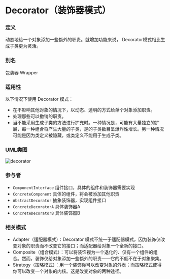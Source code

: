 # Decorator（装饰器模式）

### 定义
动态地给一个对象添加一些额外的职责。就增加功能来说， Decorator模式相比生成子类更为灵活。

### 别名
包装器 Wrapper

### 适用性
以下情况下使用 Decorator 模式：
* 在不影响其他对象的情况下，以动态、透明的方式给单个对象添加职责。
* 处理那些可以撤销的职责。
* 当不能采用生成子类的方法进行扩充时。一种情况是，可能有大量独立的扩展，每一种组合将产生大量的子类，是的子类数目呈爆炸性增长。另一种情况可能是因为类定义被隐藏，或类定义不能用于生成子类。

### UML类图
![decorator](http://ohtd7tndv.bkt.clouddn.com/dp_decorator.png)

### 参与者
* `ComponentInterface` 组件接口，具体的组件和装饰器需要实现
* `ConcreteComponent` 具体的组件，将会被添加其他职责
* `AbstractDecorator` 抽象装饰器，实现组件接口
* `ConcreteDecoratorA` 具体装饰器A
* `ConcreteDecoratorB` 具体装饰器B

### 相关模式
* Adapter（适配器模式）：Decorator 模式不统一于适配器模式，因为装饰仅改变对象的职责而不改变它的接口；而适配器给对象一个全新的接口。
* Composite（组合模式）：可以将装饰视为一个退化的、仅有一个组件的组合。然而，装饰仅给对象添加一些额外的职责——它的不低不在于对象聚集。
* Strategy（策略模式）：用一个装饰你可以改变对象的外表；而策略模式使得你可以改变一个对象的内核。这是改变对象的两种途径。